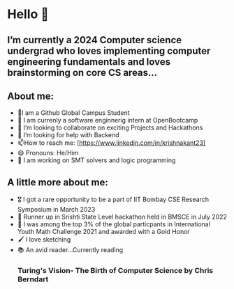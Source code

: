 # Hello 👋

## I’m currently a 2024 Computer science undergrad who loves implementing computer engineering fundamentals and loves brainstorming on core CS areas...

## About me:

- 🔭I am a Github Global Campus Student 
- 🌱 I am currenly a software enginnerig intern at OpenBootcamp
- 👯 I’m looking to collaborate on exciting Projects and Hackathons
- 🤔 I’m looking for help with Backend
- 📫How to reach me: [https://www.linkedin.com/in/krishnakant23]
- 😄 Pronouns: He/Him
- :toolbox: I am working on SMT solvers and logic programming

## A little more about me:
- :medal_military: I got a rare opportunity to be a part of IIT Bombay CSE Research Symposium in March 2023
- :2nd_place_medal: Runner up in Srishti State Level hackathon held in BMSCE in July 2022
- :1st_place_medal: I was among the top 3% of the global particpants in International Youth Math Challenge 2021 and awarded with a Gold Honor
- :paintbrush: I love sketching
- :books: An avid reader...Currently reading
   ### Turing's Vision- The Birth of Computer Science by Chris Berndart





